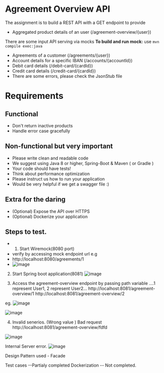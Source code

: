 # Agreement Overview API
The assignment is to build a REST API with a GET endpoint to provide
  - Aggregated product details of an user (/agreement-overview/{user})

There are some input API serving via mocks **To build and run mock:** use `mvn compile exec:java`
  - Agreements of a customer (/agreements/{user})
  - Account details for a specific IBAN (/accounts/{accountId})
  - Debit card details (/debit-card/{cardId})
  - Credit card details (/credit-card/{cardId})
  - There are some errors, please check the JsonStub file

# Requirements
## Functional
  - Don't return inactive products
  - Handle error case gracefully

## Non-functional but very important
  - Please write clean and readable code
  - We suggest using Java 8 or higher, Spring-Boot & Maven ( or Gradle )
  - Your code should have tests!
  - Think about performance optimization
  - Please instruct us how to run your application
  - Would be very helpful if we get a swagger file :)

## Extra for the daring
  - (Optional) Expose the API over HTTPS
  - (Optional) Dockerize your application


## Steps to test.

- 1. Start Wiremock(8080 port)
- verify by accessing mock endpoint url e.g
- http://localhost:8080/agreements/1
- ![image](https://user-images.githubusercontent.com/73360754/124835737-13735480-df82-11eb-8f02-502c6a7e3543.png)

2. Start Spring boot application(8081)
 ![image](https://user-images.githubusercontent.com/73360754/124835847-44538980-df82-11eb-88ce-db0ebb7d0f2d.png)
 
 3. Access the agreement-overview endpoint by passing path variable ....1 represent User1, 2 represent User2...
 http://localhost:8081/agreement-overview/1
 http://localhost:8081/agreement-overview/2
 
 eg. ![image](https://user-images.githubusercontent.com/73360754/124836315-1458b600-df83-11eb-9054-110c95a73b90.png)

![image](https://user-images.githubusercontent.com/73360754/124836358-25a1c280-df83-11eb-883a-da011b621e65.png)

4. Invalid senerios. (Wrong value ) Bad request
http://localhost:8081/agreement-overview/fdfd

![image](https://user-images.githubusercontent.com/73360754/124836544-6b5e8b00-df83-11eb-90d3-154859911d26.png)

Internal Server error.
![image](https://user-images.githubusercontent.com/73360754/124836582-7dd8c480-df83-11eb-9dbc-0aba225196b2.png)

Design Pattern used - Facade

Test cases --Partialy completed
Dockerization -- Not completed.


      








